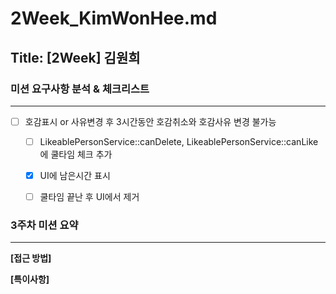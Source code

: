 # 2Week_KimWonHee.md

## Title: [2Week] 김원희

### 미션 요구사항 분석 & 체크리스트

---

- [ ] 호감표시 or 사유변경 후 3시간동안 호감취소와 호감사유 변경 불가능
  - [ ] LikeablePersonService::canDelete, LikeablePersonService::canLike 에 쿨타임 체크 추가
  - [x] UI에 남은시간 표시
  - [ ] 쿨타임 끝난 후 UI에서 제거




### 3주차 미션 요약

---

**[접근 방법]**





**[특이사항]**





